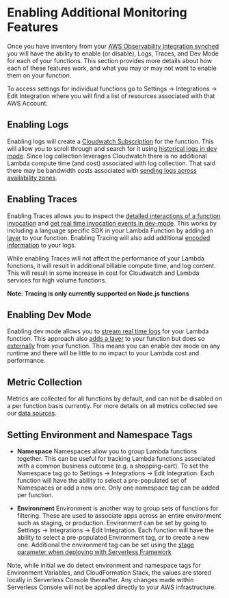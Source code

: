 <!--
title: Enabling Additional Monitoring Features
menuText:   Enabling Additional Monitoring Features Monitoring Features
description: Enabling Monitoring Features
menuOrder: 4
-->

#   Enabling Additional Monitoring Features
Once you have inventory from your [AWS Observability Integration synched](./index.md#inventory-synching) you will have the ability to enable (or disable), Logs, Traces, and Dev Mode 
for each of your functions. This section provides more details about how each of these features work,
and what you may or may not want to enable them on your function. 

To access settings for individual functions go to Settings -> Integrations -> Edit Integration where you will find a list of resources associated with that AWS Account. 

## Enabling Logs
Enabling logs will create a [Cloudwatch Subscription](../glossary.md#cloudwatch-subscriptions) for the function. This will allow you to scroll through and search for it using [historical logs in dev mode](../product/dev-mode.md#recent-logs). Since log collection leverages Cloudwatch there is no additional Lambda compute time (and cost) associated with log collection. That said there may be bandwidth costs associated with [sending logs across availability zones](../faq.md#adding-the-aws-observability-integration).


## Enabling Traces
Enabling Traces allows you to inspect the [detailed interactions of a function invocation](../product/traces.md) and [get real time invocation events in dev-mode](../product/dev-mode.md#real-time-invocation-events). This works by including a language specific SDK in your Lambda Function by adding an [layer](../glossary.md#lambda-layer) to your function. Enabling Tracing will also add additional [encoded information](./data-sources-and-roles.md#encoded-log-information) to your logs.

While enabling Traces will not affect the performance of your Lambda functions, it will result in additional billable compute time, and log content. This will result in some increase in cost for Cloudwatch and Lambda services for high volume functions. 

**Note: Tracing is only currently supported on Node.js functions**

## Enabling Dev Mode
Enabling dev mode allows you to [stream real time logs](../product/dev-mode.md#real-time-logging) for your Lambda function. This approach also [adds a layer](../glossary.md#lambda-layer) to your function but does so [externally](data-sources-and-roles.md#external-extension) from your function. This means you can enable dev mode on any runtime and there will be little to no impact to your Lambda cost and performance. 

## Metric Collection
Metrics are collected for all functions by default, and can not be disabled on a per function basis
currently. For more details on all metrics collected see our [data sources](./data-sources-and-roles.md#metric-streams).

## Setting Environment and Namespace Tags
- **Namespace** Namespaces allow you to group Lambda functions together. This can be useful
for tracking Lambda functions associated with a common business outcome (e.g. a shopping-cart). To 
set the Namespace tag go to Settings -> Integrations -> Edit Integration. Each function will have
the ability to select a pre-populated set of Namespaces or add a new one. Only one namespace tag
can be added per function. 

- **Environment** Environment is another way to group sets of functions for filtering. These are used to associate apps across an entire environment such as staging, or production. Environment
can be set by going to Settings -> Integrations -> Edit Integration. Each function will have the ability to select a pre-populated Environment tag, or to create a new one. Additional the environment
tag can be set using the [stage parameter when deploying with Serverless Framework](../integrations/enable-monitoring-features.md#using-framework-to-enable-your-function)

Note, while initial we do detect environment and namespace tags for Environment Variables,  and CloudFormation Stack, the values are stored locally in Serverless Console thereafter. Any changes made within Serverless Console will not be applied directly to your AWS infrastructure. 